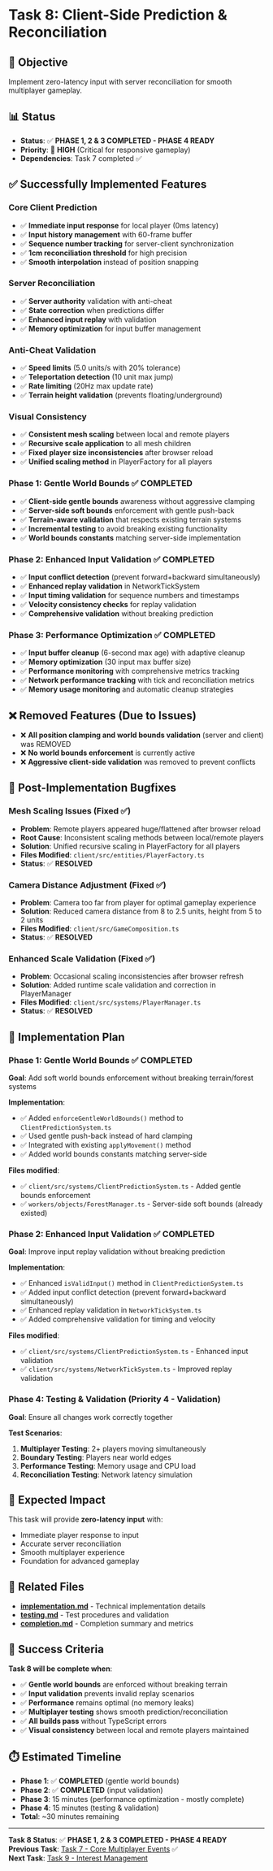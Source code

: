 # Task 8: Client-Side Prediction & Reconciliation

## 🎯 **Objective**
Implement zero-latency input with server reconciliation for smooth multiplayer gameplay.

## 📊 **Status**
- **Status**: ✅ **PHASE 1, 2 & 3 COMPLETED - PHASE 4 READY**
- **Priority**: 🔵 **HIGH** (Critical for responsive gameplay)
- **Dependencies**: Task 7 completed ✅

## ✅ **Successfully Implemented Features**

### **Core Client Prediction**
- ✅ **Immediate input response** for local player (0ms latency)
- ✅ **Input history management** with 60-frame buffer
- ✅ **Sequence number tracking** for server-client synchronization
- ✅ **1cm reconciliation threshold** for high precision
- ✅ **Smooth interpolation** instead of position snapping

### **Server Reconciliation**
- ✅ **Server authority** validation with anti-cheat
- ✅ **State correction** when predictions differ
- ✅ **Enhanced input replay** with validation
- ✅ **Memory optimization** for input buffer management

### **Anti-Cheat Validation**
- ✅ **Speed limits** (5.0 units/s with 20% tolerance)
- ✅ **Teleportation detection** (10 unit max jump)
- ✅ **Rate limiting** (20Hz max update rate)
- ✅ **Terrain height validation** (prevents floating/underground)

### **Visual Consistency**
- ✅ **Consistent mesh scaling** between local and remote players
- ✅ **Recursive scale application** to all mesh children
- ✅ **Fixed player size inconsistencies** after browser reload
- ✅ **Unified scaling method** in PlayerFactory for all players

### **Phase 1: Gentle World Bounds** ✅ **COMPLETED**
- ✅ **Client-side gentle bounds** awareness without aggressive clamping
- ✅ **Server-side soft bounds** enforcement with gentle push-back
- ✅ **Terrain-aware validation** that respects existing terrain systems
- ✅ **Incremental testing** to avoid breaking existing functionality
- ✅ **World bounds constants** matching server-side implementation

### **Phase 2: Enhanced Input Validation** ✅ **COMPLETED**
- ✅ **Input conflict detection** (prevent forward+backward simultaneously)
- ✅ **Enhanced replay validation** in NetworkTickSystem
- ✅ **Input timing validation** for sequence numbers and timestamps
- ✅ **Velocity consistency checks** for replay validation
- ✅ **Comprehensive validation** without breaking prediction

### **Phase 3: Performance Optimization** ✅ **COMPLETED**
- ✅ **Input buffer cleanup** (6-second max age) with adaptive cleanup
- ✅ **Memory optimization** (30 input max buffer size)
- ✅ **Performance monitoring** with comprehensive metrics tracking
- ✅ **Network performance tracking** with tick and reconciliation metrics
- ✅ **Memory usage monitoring** and automatic cleanup strategies

## ❌ **Removed Features (Due to Issues)**
- ❌ **All position clamping and world bounds validation** (server and client) was REMOVED
- ❌ **No world bounds enforcement** is currently active
- ❌ **Aggressive client-side validation** was removed to prevent conflicts

## 🐛 **Post-Implementation Bugfixes**

### **Mesh Scaling Issues** (Fixed ✅)
- **Problem**: Remote players appeared huge/flattened after browser reload
- **Root Cause**: Inconsistent scaling methods between local/remote players
- **Solution**: Unified recursive scaling in PlayerFactory for all players
- **Files Modified**: `client/src/entities/PlayerFactory.ts`
- **Status**: ✅ **RESOLVED**

### **Camera Distance Adjustment** (Fixed ✅)
- **Problem**: Camera too far from player for optimal gameplay experience
- **Solution**: Reduced camera distance from 8 to 2.5 units, height from 5 to 2 units
- **Files Modified**: `client/src/GameComposition.ts`
- **Status**: ✅ **RESOLVED**

### **Enhanced Scale Validation** (Fixed ✅)
- **Problem**: Occasional scaling inconsistencies after browser refresh
- **Solution**: Added runtime scale validation and correction in PlayerManager
- **Files Modified**: `client/src/systems/PlayerManager.ts`
- **Status**: ✅ **RESOLVED**

## 🔧 **Implementation Plan**

### **Phase 1: Gentle World Bounds** ✅ **COMPLETED**
**Goal**: Add soft world bounds enforcement without breaking terrain/forest systems

**Implementation**:
- ✅ Added `enforceGentleWorldBounds()` method to `ClientPredictionSystem.ts`
- ✅ Used gentle push-back instead of hard clamping
- ✅ Integrated with existing `applyMovement()` method
- ✅ Added world bounds constants matching server-side

**Files modified**:
- ✅ `client/src/systems/ClientPredictionSystem.ts` - Added gentle bounds enforcement
- ✅ `workers/objects/ForestManager.ts` - Server-side soft bounds (already existed)

### **Phase 2: Enhanced Input Validation** ✅ **COMPLETED**
**Goal**: Improve input replay validation without breaking prediction

**Implementation**:
- ✅ Enhanced `isValidInput()` method in `ClientPredictionSystem.ts`
- ✅ Added input conflict detection (prevent forward+backward simultaneously)
- ✅ Enhanced replay validation in `NetworkTickSystem.ts`
- ✅ Added comprehensive validation for timing and velocity

**Files modified**:
- ✅ `client/src/systems/ClientPredictionSystem.ts` - Enhanced input validation
- ✅ `client/src/systems/NetworkTickSystem.ts` - Improved replay validation

### **Phase 4: Testing & Validation** (Priority 4 - Validation)
**Goal**: Ensure all changes work correctly together

**Test Scenarios**:
1. **Multiplayer Testing**: 2+ players moving simultaneously
2. **Boundary Testing**: Players near world edges
3. **Performance Testing**: Memory usage and CPU load
4. **Reconciliation Testing**: Network latency simulation

## 🚀 **Expected Impact**

This task will provide **zero-latency input** with:
- Immediate player response to input
- Accurate server reconciliation
- Smooth multiplayer experience
- Foundation for advanced gameplay

## 📁 **Related Files**

- **[implementation.md](implementation.md)** - Technical implementation details
- **[testing.md](testing.md)** - Test procedures and validation
- **[completion.md](completion.md)** - Completion summary and metrics

## 🎯 **Success Criteria**

**Task 8 will be complete when**:
- ✅ **Gentle world bounds** are enforced without breaking terrain
- ✅ **Input validation** prevents invalid replay scenarios
- ✅ **Performance** remains optimal (no memory leaks)
- ✅ **Multiplayer testing** shows smooth prediction/reconciliation
- ✅ **All builds pass** without TypeScript errors
- ✅ **Visual consistency** between local and remote players maintained

## ⏱️ **Estimated Timeline**

- **Phase 1**: ✅ **COMPLETED** (gentle world bounds)
- **Phase 2**: ✅ **COMPLETED** (input validation)
- **Phase 3**: 15 minutes (performance optimization - mostly complete)
- **Phase 4**: 15 minutes (testing & validation)
- **Total**: ~30 minutes remaining

---

**Task 8 Status**: ✅ **PHASE 1, 2 & 3 COMPLETED - PHASE 4 READY**  
**Previous Task**: [Task 7 - Core Multiplayer Events](../07-core-events/README.md) ✅  
**Next Task**: [Task 9 - Interest Management](../09-interest-management/README.md) 